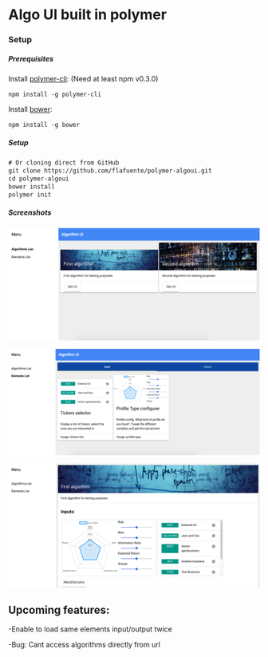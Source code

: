 # Algo UI built in polymer

### Setup

##### Prerequisites

Install [polymer-cli](https://github.com/Polymer/polymer-cli):
(Need at least npm v0.3.0)

    npm install -g polymer-cli

Install [bower](https://github.com/bower/bower):

    npm install -g bower

##### Setup
    # Or cloning direct from GitHub
    git clone https://github.com/flafuente/polymer-algoui.git
    cd polymer-algoui
    bower install
    polymer init

##### Screenshots
![Screenshot 1](https://raw.githubusercontent.com/flafuente/polymer-algoui/dev/images/screenshots/home.png)

![Screenshot 2](https://raw.githubusercontent.com/flafuente/polymer-algoui/dev/images/screenshots/elementslist.png)

![Screenshot 3](https://raw.githubusercontent.com/flafuente/polymer-algoui/dev/images/screenshots/algorithmview.png)

## Upcoming features:
-Enable to load same elements input/output twice

-Bug: Cant access algorithms directly from url
